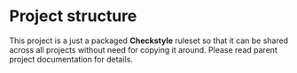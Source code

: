 <!---
# This file is part of the ChillDev-Parent.
#
# @license http://mit-license.org/ The MIT license
# @copyright 2017 © by Rafał Wrzeszcz - Wrzasq.pl.
-->

# Project structure

This project is a just a packaged **Checkstyle** ruleset so that it can be shared across all projects without need for copying it around. Please read parent project documentation for details.
